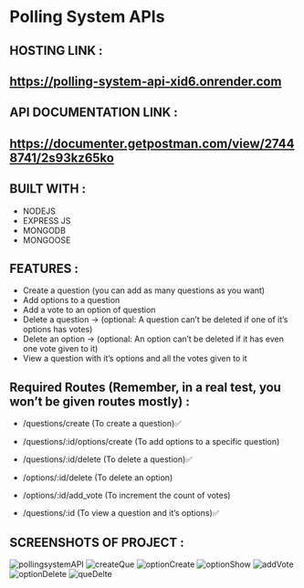 # Polling System APIs

## HOSTING LINK : 
## https://polling-system-api-xid6.onrender.com 

## API DOCUMENTATION LINK :
## https://documenter.getpostman.com/view/27448741/2s93kz65ko

## BUILT WITH :
* NODEJS
* EXPRESS JS
* MONGODB
* MONGOOSE

## FEATURES :
* Create a question (you can add as many questions as you want)
* Add options to a question
* Add a vote to an option of question
* Delete a question → (optional: A question can’t be deleted if one of it’s options has votes)
* Delete an option → (optional: An option can’t be deleted if it has even one vote given to it)
* View a question with it’s options and all the votes given to it

## Required Routes (Remember, in a real test, you won’t be given routes mostly) :
*  /questions/create (To create a question)✅ 
 
* /questions/:id/options/create (To add options to a specific question)
 
* /questions/:id/delete (To delete a question)✅
 
* /options/:id/delete (To delete an option)

* /options/:id/add_vote (To increment the count of votes)

* /questions/:id (To view a question and it’s options)✅

## SCREENSHOTS OF PROJECT :

![pollingsystemAPI](https://github.com/mdadnan07/Polling-System-API/assets/131695481/98806347-4fd7-4616-ad1f-f40a6d1aa9eb)
![createQue](https://github.com/mdadnan07/Polling-System-API/assets/131695481/ef9eb6b7-5c38-4228-accd-8a4a0a6349de)
![optionCreate](https://github.com/mdadnan07/Polling-System-API/assets/131695481/9f3b094e-b5aa-49b2-a7dc-753b411978f7)
![optionShow](https://github.com/mdadnan07/Polling-System-API/assets/131695481/8b0dae0e-587d-4392-b751-3a4f7cba6e65)
![addVote](https://github.com/mdadnan07/Polling-System-API/assets/131695481/bedfc6ae-4d4c-45ad-bd44-dd4afaad9cfa)
![optionDelete](https://github.com/mdadnan07/Polling-System-API/assets/131695481/748f56f1-2b72-4f3f-a0df-76c471d725f0)
![queDelte](https://github.com/mdadnan07/Polling-System-API/assets/131695481/6f9269f9-3fce-464f-831e-f33deaaba1db)
